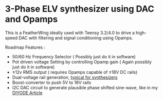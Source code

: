# 3-Phase ELV synthesizer using DAC and Opamps

This is a FeatherWing ideally used with Teensy 3.2/4.0 to drive a high-speed DAC with 
filtering and signal conditioning using Opamps.

Roadmap Features :
- 50/60 Hz Frequency Selector ( Possibly just do it in software)
- Pot driven voltage Setting by controlling Opamp gain ( Again possibly just do it in 
software)
- ±12v RMS output ( requires Opamps capable of ±18V DC rails)
- Dual-voltage rail generation, [typical for 
synthesizers](https://www.allaboutcircuits.com/projects/build-your-own-negative-voltage-generator/)
- Boost-converter to push 5V to 18V rails
- I2C DAC circuit to generate plausible phase shifted sine-wave, like in my [DIYODE 
Article](https://diyodemag.com/features/safe_3-phase_generator)
